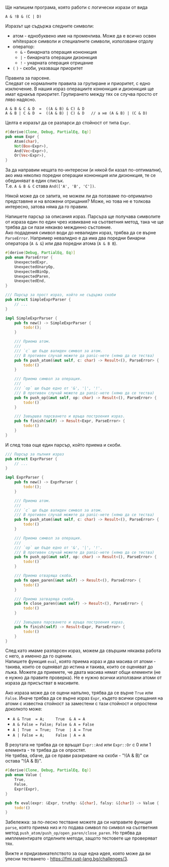 Ще напишем програма, която работи с логически изрази от вида

```
A & !B & (C | D)
```

Изразът ще съдържа следните символи:

* атом - еднобуквено име на променлива. Може да е всичко освен whitespace символи и специалните символи, използвани отдолу
* оператор:
  * `&` - бинарната операция конюнкция
  * `|` - бинарната операции дизюнкция
  * `!` - унарната операция отрицание
* `(` `)` - скоби, указващи приоритет

Правила за парсене.  
Следват се нормалните правила за групиране и приоритет, с едно изключение. В нашия израз операциите конюнкция и дизюнкция ще имат еднакъв приоритет. Групирането между тях се случва просто от ляво надясно.

```
A & B & C & D  =  ((A & B) & C) & D
A & B | C & D  =  ((A & B) | C) & D   // а не (A & B) | (C & D)
```

Целта е изразът да се разпарси до стойност от типа `Expr`.

```rust
#[derive(Clone, Debug, PartialEq, Eq)]
pub enum Expr {
    Atom(char),
    Not(Box<Expr>),
    And(Vec<Expr>),
    Or(Vec<Expr>),
}
```

За да направим нещата по-интересни (и някой би казал по-оптимални), ако има няколко поредни операции конюнкция или дизюнкция, те се обединяват в един списък.  
Т.е. `A & B & C` става `And(['А', 'B', 'C'])`.

Някой може да се запита, не можем ли да ползваме по-опримално представяне и на вложени отрицания? Може, но това не е толкова интересно, затова няма да го правим.


Напишете парсър за описания израз. Парсъра ще получава символите от израза един по един чрез извикване на съответния метод, така че ще трябва да си пази някакво междинно състояние.  
Ако подадения символ води до невалиден израз, трябва да се върне `ParseError`. Например невалидно е да има два поредни бинарни оператора (`А & &`) или два поредни атома (`A & B B`).

```rust
#[derive(Debug, PartialEq, Eq)]
pub enum ParseError {
    UnexpectedExpr,
    UnexpectedUnaryOp,
    UnexpectedBinOp,
    UnexpectedParen,
    UnexpectedEnd,
}

/// Парсър за прост израз, който не съдържа скоби
pub struct SimpleExprParser {
    // ...
}

impl SimpleExprParser {
    pub fn new() -> SimpleExprParser {
        todo!();
    }

    /// Приема атом.
    ///
    /// `c` ще бъде валиден символ за атом.
    /// В противен случай можете да panic-нете (няма да се тества)
    pub fn push_atom(&mut self, c: char) -> Result<(), ParseError> {
        todo!()
    }

    /// Приема символ за операция.
    ///
    /// `op` ще бъде едно от '&', '|', '!'.
    /// В противен случай можете да panic-нете (няма да се тества)
    pub fn push_op(&mut self, op: char) -> Result<(), ParseError> {
        todo!()
    }

    /// Завършва парсването и връща построения израз.
    pub fn finish(self) -> Result<Expr, ParseError> {
        todo!()
    }
}
```

И след това още един парсър, който приема и скоби.

```rust
/// Парсър за пълния израз
pub struct ExprParser {
    // ...
}

impl ExprParser {
    pub fn new() -> ExprParser {
        todo!();
    }

    /// Приема атом.
    ///
    /// `c` ще бъде валиден символ за атом.
    /// В противен случай можете да panic-нете (няма да се тества)
    pub fn push_atom(&mut self, c: char) -> Result<(), ParseError> {
        todo!()
    }

    /// Приема символ за операция.
    ///
    /// `op` ще бъде едно от '&', '|', '!'.
    /// В противен случай можете да panic-нете (няма да се тества)
    pub fn push_op(&mut self, op: char) -> Result<(), ParseError> {
        todo!()
    }

    /// Приема отваряща скоба.
    pub fn open_paren(&mut self) -> Result<(), ParseError> {
        todo!()
    }

    /// Приема затваряща скоба.
    pub fn close_paren(&mut self) -> Result<(), ParseError> {
        todo!()
    }

    /// Завършва парсването и връща построения израз.
    pub fn finish(self) -> Result<Expr, ParseError> {
        todo!()
    }
}
```

След като имаме разпарсен израз, можем да свършим някаква работа с него, а именно да го оценим.  
Напишете функция `eval`, която приема израз и два масива от атоми - такива, които се оценяват до истина и такива, които се оценяват до лъжа. Можете да приемете, че двата масива нямат общи елементи (не е нужно да правите проверка). Не е нужно всички използвани атоми от израза да присъстват в масивите.

Ако израза може да се оцени напълно, трябва да се върне `True` или `False`. Иначе трябва да се върне израз `Expr`, където всички срещания на атоми с известна стойност за заместени с тази стойност и опростени доколкото може:

- `A & True  = A;     True  & A = A`
- `A & False = False; False & A = False`
- `A | True  = True;  True  | A = True`
- `A | False = A;     False | A = A`

В резутата не трябва да се връщат `Expr::And` или `Expr::Or` с 0 или 1 елемента - те трябва да се опростят.  
Не трябва, обаче, да се прави разкриване на скоби - "!(A & B)" си остава "!(A & B)".

```rust
#[derive(Clone, Debug, PartialEq, Eq)]
pub enum Value {
    True,
    False,
    Expr(Expr),
}

pub fn eval(expr: &Expr, truthy: &[char], falsy: &[char]) -> Value {
    todo!()
}
```

Забележка: за по-лесно тестване можете да си направите функция `parse`, която приема низ и го подава символ по символ на съответния метод `push_atom/push_op/open_paren/close_paren`. Но трябва да имплементирате отделните методи, защото тестовете ще проверяват тях.

Вижте и придизвикателството за още една идея, която може да ви улесни тестването - <https://fmi.rust-lang.bg/challenges/3>.
